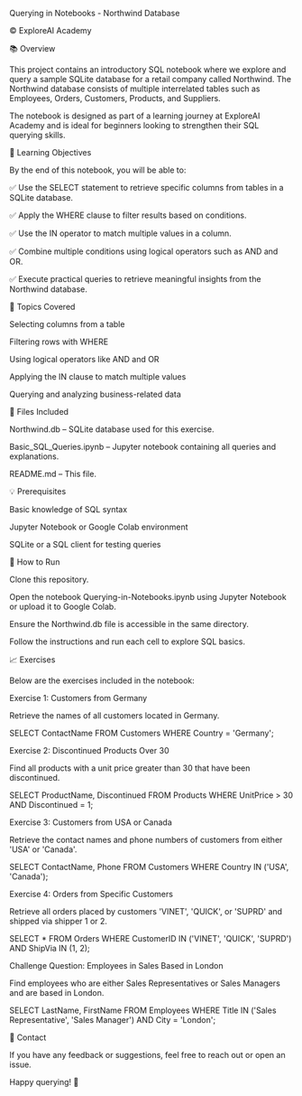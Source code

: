Querying in Notebooks - Northwind Database

© ExploreAI Academy

📚 Overview

This project contains an introductory SQL notebook where we explore and query a sample SQLite database for a retail company called Northwind. The Northwind database consists of multiple interrelated tables such as Employees, Orders, Customers, Products, and Suppliers.

The notebook is designed as part of a learning journey at ExploreAI Academy and is ideal for beginners looking to strengthen their SQL querying skills.

🎯 Learning Objectives

By the end of this notebook, you will be able to:

✅ Use the SELECT statement to retrieve specific columns from tables in a SQLite database.

✅ Apply the WHERE clause to filter results based on conditions.

✅ Use the IN operator to match multiple values in a column.

✅ Combine multiple conditions using logical operators such as AND and OR.

✅ Execute practical queries to retrieve meaningful insights from the Northwind database.

💁️ Topics Covered

Selecting columns from a table

Filtering rows with WHERE

Using logical operators like AND and OR

Applying the IN clause to match multiple values

Querying and analyzing business-related data

📂 Files Included

Northwind.db – SQLite database used for this exercise.

Basic_SQL_Queries.ipynb – Jupyter notebook containing all queries and explanations.

README.md – This file.

💡 Prerequisites

Basic knowledge of SQL syntax

Jupyter Notebook or Google Colab environment

SQLite or a SQL client for testing queries

🚀 How to Run

Clone this repository.

Open the notebook Querying-in-Notebooks.ipynb using Jupyter Notebook or upload it to Google Colab.

Ensure the Northwind.db file is accessible in the same directory.

Follow the instructions and run each cell to explore SQL basics.

📈 Exercises

Below are the exercises included in the notebook:

Exercise 1: Customers from Germany

Retrieve the names of all customers located in Germany.

SELECT ContactName FROM Customers WHERE Country = 'Germany';

Exercise 2: Discontinued Products Over 30

Find all products with a unit price greater than 30 that have been discontinued.

SELECT ProductName, Discontinued FROM Products WHERE UnitPrice > 30 AND Discontinued = 1;

Exercise 3: Customers from USA or Canada

Retrieve the contact names and phone numbers of customers from either 'USA' or 'Canada'.

SELECT ContactName, Phone FROM Customers WHERE Country IN ('USA', 'Canada');

Exercise 4: Orders from Specific Customers

Retrieve all orders placed by customers 'VINET', 'QUICK', or 'SUPRD' and shipped via shipper 1 or 2.

SELECT * FROM Orders WHERE CustomerID IN ('VINET', 'QUICK', 'SUPRD') AND ShipVia IN (1, 2);

Challenge Question: Employees in Sales Based in London

Find employees who are either Sales Representatives or Sales Managers and are based in London.

SELECT LastName, FirstName FROM Employees WHERE Title IN ('Sales Representative', 'Sales Manager') AND City = 'London';

💍 Contact

If you have any feedback or suggestions, feel free to reach out or open an issue.

Happy querying! 🚀

